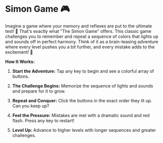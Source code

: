 # Simon Game 🎮

Imagine a game where your memory and reflexes are put to the ultimate test! 🎯 That's exactly what "The Simon Game" offers. This classic game challenges you to remember and repeat a sequence of colors that lights up and sounds off in perfect harmony. Think of it as a brain-teasing adventure where every level pushes you a bit further, and every mistake adds to the excitement! 🌟

**How It Works:**

1. **Start the Adventure:** Tap any key to begin and see a colorful array of buttons.
   
2. **The Challenge Begins:** Memorize the sequence of lights and sounds and prepare for it to grow.

3. **Repeat and Conquer:** Click the buttons in the exact order they lit up. Can you keep up?

4. **Feel the Pressure:** Mistakes are met with a dramatic sound and red flash. Press any key to restart!

5. **Level Up:** Advance to higher levels with longer sequences and greater challenges.

